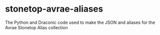 # stonetop-avrae-aliases
The Python and Draconic code used to make the JSON and aliases for the Avrae Stonetop Alias collection
